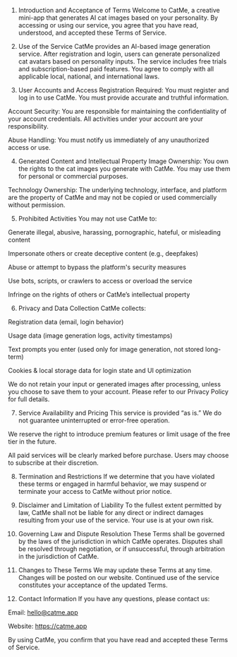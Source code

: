 1. Introduction and Acceptance of Terms
Welcome to CatMe, a creative mini-app that generates AI cat images based on your personality. By accessing or using our service, you agree that you have read, understood, and accepted these Terms of Service.

2. Use of the Service
CatMe provides an AI-based image generation service. After registration and login, users can generate personalized cat avatars based on personality inputs. The service includes free trials and subscription-based paid features. You agree to comply with all applicable local, national, and international laws.

3. User Accounts and Access
Registration Required: You must register and log in to use CatMe. You must provide accurate and truthful information.

Account Security: You are responsible for maintaining the confidentiality of your account credentials. All activities under your account are your responsibility.

Abuse Handling: You must notify us immediately of any unauthorized access or use.

4. Generated Content and Intellectual Property
Image Ownership: You own the rights to the cat images you generate with CatMe. You may use them for personal or commercial purposes.

Technology Ownership: The underlying technology, interface, and platform are the property of CatMe and may not be copied or used commercially without permission.

5. Prohibited Activities
You may not use CatMe to:

Generate illegal, abusive, harassing, pornographic, hateful, or misleading content

Impersonate others or create deceptive content (e.g., deepfakes)

Abuse or attempt to bypass the platform's security measures

Use bots, scripts, or crawlers to access or overload the service

Infringe on the rights of others or CatMe’s intellectual property

6. Privacy and Data Collection
CatMe collects:

Registration data (email, login behavior)

Usage data (image generation logs, activity timestamps)

Text prompts you enter (used only for image generation, not stored long-term)

Cookies & local storage data for login state and UI optimization

We do not retain your input or generated images after processing, unless you choose to save them to your account. Please refer to our Privacy Policy for full details.

7. Service Availability and Pricing
This service is provided “as is.” We do not guarantee uninterrupted or error-free operation.

We reserve the right to introduce premium features or limit usage of the free tier in the future.

All paid services will be clearly marked before purchase. Users may choose to subscribe at their discretion.

8. Termination and Restrictions
If we determine that you have violated these terms or engaged in harmful behavior, we may suspend or terminate your access to CatMe without prior notice.

9. Disclaimer and Limitation of Liability
To the fullest extent permitted by law, CatMe shall not be liable for any direct or indirect damages resulting from your use of the service. Your use is at your own risk.

10. Governing Law and Dispute Resolution
These Terms shall be governed by the laws of the jurisdiction in which CatMe operates. Disputes shall be resolved through negotiation, or if unsuccessful, through arbitration in the jurisdiction of CatMe.

11. Changes to These Terms
We may update these Terms at any time. Changes will be posted on our website. Continued use of the service constitutes your acceptance of the updated Terms.

12. Contact Information
If you have any questions, please contact us:

Email: hello@catme.app

Website: https://catme.app

By using CatMe, you confirm that you have read and accepted these Terms of Service.